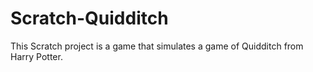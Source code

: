 # Scratch-Quidditch
This Scratch project is a game that simulates a game of Quidditch from Harry Potter.
